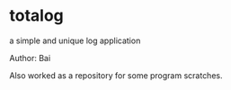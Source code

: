 totalog
=======

a simple and unique log application

Author: Bai

Also worked as a repository for some program scratches.
